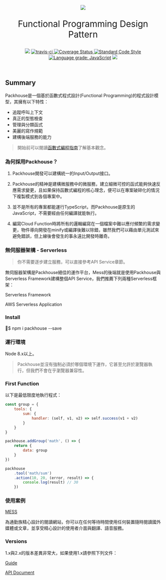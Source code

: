 <p align="center"><img src="https://khc-zhihao.github.io/MyBook/Packhouse/images/logo.png"></p>

<p align="center" style="font-size:2em">Functional Programming Design Pattern</p>

<p align="center">
    <a href="https://www.npmjs.com/package/packhouse"><img src="https://img.shields.io/npm/v/packhouse.svg"></a>
    <a href="https://travis-ci.org/KHC-ZhiHao/Packhouse">
    <img src="https://travis-ci.org/KHC-ZhiHao/Packhouse.svg?branch=master" alt="travis-ci"  style="max-width:100%;">
    </a>
    <a href="https://coveralls.io/github/KHC-ZhiHao/Packhouse?branch=master">
        <img src="https://coveralls.io/repos/github/KHC-ZhiHao/Packhouse/badge.svg?branch=master" alt="Coverage Status"  style="max-width:100%;">
    </a>
    <a href="https://standardjs.com/">
        <img src="https://img.shields.io/badge/code_style-standard-brightgreen.svg" alt="Standard Code Style"  style="max-width:100%;">
    </a>
    <a href="https://lgtm.com/projects/g/KHC-ZhiHao/Packhouse/context:javascript"><img alt="Language grade: JavaScript" src="https://img.shields.io/lgtm/grade/javascript/g/KHC-ZhiHao/Packhouse.svg?logo=lgtm&logoWidth=18"/></a>
    <a href="https://github.com/KHC-ZhiHao/Packhouse"><img src="https://img.shields.io/github/stars/KHC-ZhiHao/Packhouse.svg?style=social"></a>
    <br>
</p>

<br>

## Summary

Packhouse是一個基於函數式程式設計(Functional Programming)的程式設計模型，其擁有以下特性：

* 追蹤呼叫上下文
* 真正的型態檢查
* 管理與分類函式
* 美麗的寫作規範
* 建構後端服務的能力

> 開始前可以閱讀[函數式編程指南](https://yucj.gitbooks.io/mostly-adequate-guide-traditional-chinese/content/)了解基本觀念。

### 為何採用Packhouse？
1. Packhouse開發可以建構統一的Input/Output接口。

2. Packhouse的精神是建構微服務中的微服務，建立細微可控的函式能夠快速反應需求變更，且如果保持函數式編程的核心理念，便可以在專案破碎化的情況下複製模式到各個專案中。

3. 並不是所有的專案都能運行TypeScript，而Packhouse是原生的JavaScript，不需要經由任何編譯就能執行。

4. 編寫Cloud Function時將所有的邏輯編寫在一個檔案中難以應付頻繁的需求變更，物件導向開發在minify或編譯後難以除錯，雖然我們可以藉由單元測試來避免錯誤，但上線後會發生的事永遠比開發時離奇。

### 無伺服器架構 - Serverless

> 你不需要逐步建立服務，可以直接參考API Service章節。

無伺服器架構是Packhouse絕佳的運作平台，Mess的後端就是使用Packhouse與Serverless Framework建構整個API Service，我們推薦下列兩種Serverless框架：

Serverless Framework

AWS Serverless Application

### Install

$ npm i packhouse --save

### 運行環境

Node 8.x以上。

> Packhouse並沒有強制必須於哪個環境下運作，它甚至允許於瀏覽器執行，但我們不會在乎瀏覽器兼容性。

### First Function

以下是最低限度地執行程式：

```js
const group = {
    tools: {
        sum: {
            handler: (self, v1, v2) => self.success(v1 + v2)
        }
    }
}

packhouse.addGroup('math', () => {
    return {
        data: group
    }
})

packhouse
    .tool('math/sum')
    .action(10, 20, (error, result) => {
        console.log(result) // 30
    })
```

### 使用案例

[MESS](https://mess.metalsheep.com/)

為通勤族精心設計的閱讀網站，你可以在任何等待時間使用任何裝置隨時閱讀國外媒體或文章，並享受精心設計的使用者介面與翻譯、語音服務。

### Versions

1.x與2.x的版本差異非常大，如果使用1.x請參照下列文件：

[Guide](https://khc-zhihao.github.io/MyBook/Packhouse/static/)

[API Document](https://khc-zhihao.github.io/Packhouse/old/document/document.html)
